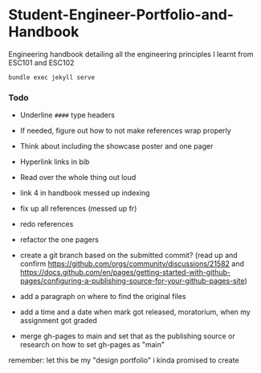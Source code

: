 # Student-Engineer-Portfolio-and-Handbook
Engineering handbook detailing all the engineering principles I learnt from ESC101 and ESC102

`bundle exec jekyll serve`

### Todo
- Underline `####` type headers
- If needed, figure out how to not make references wrap properly
- Think about including the showcase poster and one pager
- Hyperlink links in bib
- Read over the whole thing out loud
- link 4 in handbook messed up indexing
- fix up all references (messed up fr)
- redo references
- refactor the one pagers

- create a git branch based on the submitted commit? (read up and confirm https://github.com/orgs/community/discussions/21582 and https://docs.github.com/en/pages/getting-started-with-github-pages/configuring-a-publishing-source-for-your-github-pages-site)
- add a paragraph on where to find the original files
- add a time and a date when mark got released, moratorium, when my assignment got graded
- merge gh-pages to main and set that as the publishing source or research on how to set gh-pages as "main"

remember: let this be my "design portfolio" i kinda promised to create
